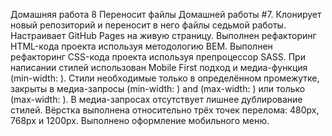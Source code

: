 Домашняя работа 8
Переносит файлы Домашней работы #7.
Клонирует новый репозиторий и переносит в него файлы седьмой работы.
Настраивает GitHub Pages на живую страницу.
Выполнен рефакторинг HTML-кода проекта используя методологию BEM.
Выполнен рефакторинг CSS-кода проекта используя препроцессор SASS.
При написании стилей использован Mobile First подход и медиа-функция (min-width: ).
Стили необходимые только в определённом промежутке, закрыты в медиа-запросы (min-width: ) and (max-width: ) или только (max-width: ).
В медиа-запросах отсутствует лишнее дублирование стилей.
Вёрстка выполнена относительно трёх точек перелома: 480px, 768px и 1200px.
Выполнено оформление мобильного меню.
